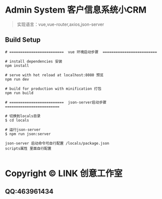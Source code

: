 # Admin System 客户信息系统小CRM

> 实现语言：vue,vue-router,axios,json-server

## Build Setup

``` 
# =========================  vue 环境启动步骤  =========================

# install dependencies 安装
npm install

# serve with hot reload at localhost:8080 预览
npm run dev

# build for production with minification 打包
npm run build

# =========================  json-server启动步骤  =========================

# 切换到locals目录
$ cd locals 

# 运行json-server
$ npm run json:server

json-server 启动命令可自行配置 /locals/package.json
scripts属性 里面自行配置


```
# Copyright © LINK 创意工作室

## QQ:463961434